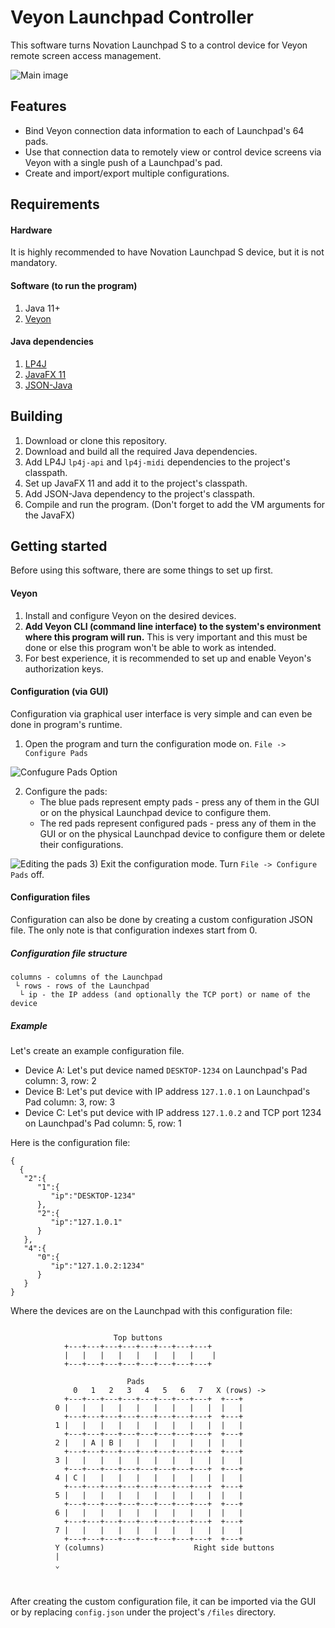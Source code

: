 # Veyon Launchpad Controller

This software turns Novation Launchpad S to a control device for Veyon remote screen access management.

![Main image](https://i.imgur.com/sMGDcKwl.jpg)

## Features

* Bind Veyon connection data information to each of Launchpad's 64 pads.
* Use that connection data to remotely view or control device screens via Veyon with a single push of a Launchpad's pad.
* Create and import/export multiple configurations.

## Requirements

#### Hardware

It is highly recommended to have Novation Launchpad S device, but it is not mandatory.

#### Software (to run the program)
1) Java 11+
2) [Veyon](https://veyon.io/)

#### Java dependencies

1) [LP4J](https://github.com/OlivierCroisier/LP4J)
2) [JavaFX 11](https://openjfx.io/)
3) [JSON-Java](https://github.com/stleary/JSON-java)

## Building

1) Download or clone this repository.
2) Download and build all the required Java dependencies.
3) Add LP4J `lp4j-api` and `lp4j-midi` dependencies to the project's classpath.
4) Set up JavaFX 11 and add it to the project's classpath.
5) Add JSON-Java dependency to the project's classpath.
6) Compile and run the program. (Don't forget to add the VM arguments for the JavaFX)

## Getting started

Before using this software, there are some things to set up first.

#### Veyon

1) Install and configure Veyon on the desired devices. 
2) **Add Veyon CLI (command line interface) to the system's environment where this program will run.** This is very important and this must be done or else this program won't be able to work as intended.
3) For best experience, it is recommended to set up and enable Veyon's authorization keys.

#### Configuration (via GUI)

Configuration via graphical user interface is very simple and can even be done in program's runtime.

1) Open the program and turn the configuration mode on. `File -> Configure Pads`

![Confugure Pads Option](https://i.imgur.com/HoeODbh.png)

2) Configure the pads: 
	* The blue pads represent empty pads - press any of them in the GUI or on the physical Launchpad device to configure 	them.
	* The red pads represent configured pads - press any of them in the GUI or on the physical Launchpad device to configure them or delete their configurations.

![Editing the pads](https://i.imgur.com/3FFVySU.png)
3) Exit the configuration mode. Turn `File -> Configure Pads` off.

#### Configuration files
Configuration can also be done by creating a custom configuration JSON file.
The only note is that configuration indexes start from 0.
##### Configuration file structure
```
columns - columns of the Launchpad
 └ rows - rows of the Launchpad
  └ ip - the IP addess (and optionally the TCP port) or name of the device
```
 
##### Example

Let's create an example configuration file.
* Device A: Let's put device named `DESKTOP-1234` on Launchpad's Pad column: 3, row: 2
* Device B: Let's put device with IP address `127.1.0.1` on Launchpad's Pad column: 3, row: 3
* Device C: Let's put device with IP address `127.1.0.2` and TCP port 1234 on Launchpad's Pad column: 5, row: 1

Here is the configuration file:
```
{
  {
   "2":{
      "1":{
         "ip":"DESKTOP-1234"
      },
      "2":{
         "ip":"127.1.0.1"
      }
   },
   "4":{
      "0":{
         "ip":"127.1.0.2:1234"
      }
   }
}
```

Where the devices are on the Launchpad with this configuration file:
```

	                   Top buttons
	  	    +---+---+---+---+---+---+---+---+ 
	        |   |   |   |   |   |   |   |	 |
	        +---+---+---+---+---+---+---+---+ 
	          
	                      Pads
	          0   1   2   3   4   5   6   7   X (rows) ->
	        +---+---+---+---+---+---+---+---+  +---+
	      0 |   |   |   |   |   |   |   |   |  |   |
	        +---+---+---+---+---+---+---+---+  +---+
	      1 |   |   |   |   |   |   |   |   |  |   |
	        +---+---+---+---+---+---+---+---+  +---+
	      2 |   | A | B |   |   |   |   |   |  |   |
	        +---+---+---+---+---+---+---+---+  +---+
	      3 |   |   |   |   |   |   |   |   |  |   |
	        +---+---+---+---+---+---+---+---+  +---+
	      4 | C |   |   |   |   |   |   |   |  |   |
	        +---+---+---+---+---+---+---+---+  +---+
	      5 |   |   |   |   |   |   |   |   |  |   |
	        +---+---+---+---+---+---+---+---+  +---+
	      6 |   |   |   |   |   |   |   |   |  |   |
	        +---+---+---+---+---+---+---+---+  +---+
	      7 |   |   |   |   |   |   |   |   |  |   |
	        +---+---+---+---+---+---+---+---+  +---+
          Y (columns)                    Right side buttons  
          |
		  ⌄
          
   
```
After creating the custom configuration file, it can be imported via the GUI or by replacing `config.json` under the project's `/files` directory.